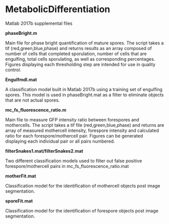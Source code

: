 # MetabolicDifferentiation
Matlab 2017b supplemental files

<b>phaseBright.m</b>

Main file for phase bright quantification of mature spores. The script takes a tif (red,green,blue,phase) and returns results as an array composed of number of cells that completed sporulation, number of cells that are engulfing, total cells sporulating, as well as corresponding percentages. Figures displaying each thresholding step are intended for use in quality control.


<b>Engulfmdl.mat</b>

A classification model built in Matlab 2017b using a training set of engulfing spores. This model is used in phaseBright.mat as a filter to eliminate objects that are not actual spores.


<b>mc_fs_fluorescence_ratio.m</b>

Main file to measure GFP intensity ratio between forespores and mothercells. The script takes a tif file (red,green,blue,phase) and returns are array of measured mothercell intensity, forespore intensity and calculated ratio for each forespore/mothercell pair. Figures can be generated displaying each individual pair or all pairs numbered.


<b>filterSnakes1.mat/filterSnakes2.mat</b>

Two different classification models used to filter out false positive forespore/mothercell pairs in mc_fs_fluorescence_ratio.mat


<b>motherFit.mat</b>

Classification model for the identification of mothercell objects post image segmentation.


<b>sporeFit.mat</b>

Classification model for the identification of forespore objects post image segmentation.
